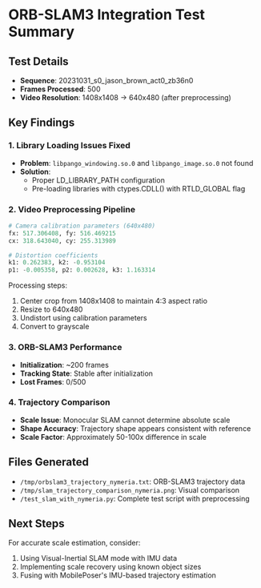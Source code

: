 # ORB-SLAM3 Integration Test Summary

## Test Details
- **Sequence**: 20231031_s0_jason_brown_act0_zb36n0
- **Frames Processed**: 500
- **Video Resolution**: 1408x1408 → 640x480 (after preprocessing)

## Key Findings

### 1. Library Loading Issues Fixed
- **Problem**: `libpango_windowing.so.0` and `libpango_image.so.0` not found
- **Solution**: 
  - Proper LD_LIBRARY_PATH configuration
  - Pre-loading libraries with ctypes.CDLL() with RTLD_GLOBAL flag

### 2. Video Preprocessing Pipeline
```python
# Camera calibration parameters (640x480)
fx: 517.306408, fy: 516.469215
cx: 318.643040, cy: 255.313989

# Distortion coefficients
k1: 0.262383, k2: -0.953104
p1: -0.005358, p2: 0.002628, k3: 1.163314
```

Processing steps:
1. Center crop from 1408x1408 to maintain 4:3 aspect ratio
2. Resize to 640x480
3. Undistort using calibration parameters
4. Convert to grayscale

### 3. ORB-SLAM3 Performance
- **Initialization**: ~200 frames
- **Tracking State**: Stable after initialization
- **Lost Frames**: 0/500

### 4. Trajectory Comparison
- **Scale Issue**: Monocular SLAM cannot determine absolute scale
- **Shape Accuracy**: Trajectory shape appears consistent with reference
- **Scale Factor**: Approximately 50-100x difference in scale

## Files Generated
- `/tmp/orbslam3_trajectory_nymeria.txt`: ORB-SLAM3 trajectory data
- `/tmp/slam_trajectory_comparison_nymeria.png`: Visual comparison
- `/test_slam_with_nymeria.py`: Complete test script with preprocessing

## Next Steps
For accurate scale estimation, consider:
1. Using Visual-Inertial SLAM mode with IMU data
2. Implementing scale recovery using known object sizes
3. Fusing with MobilePoser's IMU-based trajectory estimation